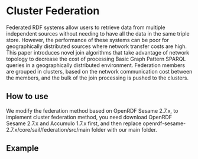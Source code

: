 Cluster Federation
=================
Federated RDF systems allow users to retrieve data from multiple independent sources without needing to have all the data in the same triple store. However, the performance of these systems can be poor for geographically distributed sources where network transfer costs are high. This paper introduces novel join algorithms that take advantage of network topology to decrease the cost of processing Basic Graph Pattern SPARQL queries in a geographically distributed environment. Federation members are grouped in clusters, based on the network communication cost between the members, and the bulk of the join processing is pushed to the clusters. 

How to use
----------
We modify the federation method based on OpenRDF Sesame 2.7.x, to implement cluster federation method, you need download OpenRDF Sesame 2.7.x and Accumulo 1.7.x first, and then replace openrdf-sesame-2.7.x/core/sail/federation/src/main folder with our main folder.

Example
-------

